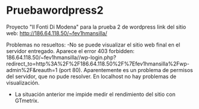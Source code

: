 # Pruebawordpress2
Proyecto "Il Fonti Di Modena" para la prueba 2 de wordpress
link del sitio web: http://186.64.118.50/~fev1hmansilla/

Problemas no resueltos: 
-No se puede visualizar el sitio web final en el servidor entregado. Aparece el error 403 forbidden: 186.64.118.50/~fev1hmansilla//wp-login.php?redirect_to=http%3A%2F%2F186.64.118.50%2F%7Efev1hmansilla%2Fwp-admin%2F&reauth=1 (port 80). Aparentemente es un problema de permisos del servidor, que no pude resolver. En localhost no hay problemas de visualización. 
- La situación anterior me impide medir el rendimiento del sitio con GTmetrix. 
